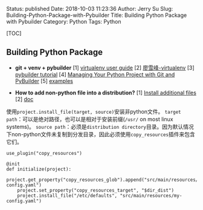 Status: published
Date: 2018-10-03 11:23:36
Author: Jerry Su
Slug: Building-Python-Package-with-Pybuilder
Title: Building Python Package with Pybuilder
Category: Python
Tags: Python

[TOC]

## Building Python Package

- **git + venv + pybuilder**
[1] [virtualenv user guide](https://virtualenv.pypa.io/en/stable/userguide/)
[2] [廖雪峰-virtualenv](https://www.liaoxuefeng.com/wiki/0014316089557264a6b348958f449949df42a6d3a2e542c000/001432712108300322c61f256c74803b43bfd65c6f8d0d0000)
[3] [pybuilder tutorial](http://pybuilder.github.io/documentation/tutorial.html#.XD12pPkzaUk)
[4] [Managing Your Python Project with Git and PyBuilder](https://dev.to/awwsmm/managing-your-python-project-with-git-and-pybuilder-21if)
[5] [examples](http://pybuilder.github.io/documentation/examples.html#.XD2LevkzaUk)

- **How to add non-python file into a distribution?**
[1] [Install additional files ](https://github.com/pybuilder/pybuilder/issues/364)
[2] [doc](https://pybuilder.readthedocs.io/en/latest/customizing-the-build.html#installing-files)

使用`project.install_file(target, source)`安装非python文件。
`target path`：可以是绝对路径，也可以是相对于安装前缀(`/usr/` on most linux systems)。
`source path`：必须是`distribution directory`目录。因为默认情况下non-python文件未复制到分发目录，因此必须使用`copy_resources`插件来包含它们。
```
use_plugin("copy_resources")

@init
def initialize(project):
    project.get_property("copy_resources_glob").append("src/main/resources/my-config.yaml")
    project.set_property("copy_resources_target", "$dir_dist")
    project.install_file("/etc/defaults", "src/main/resources/my-config.yaml")
```
